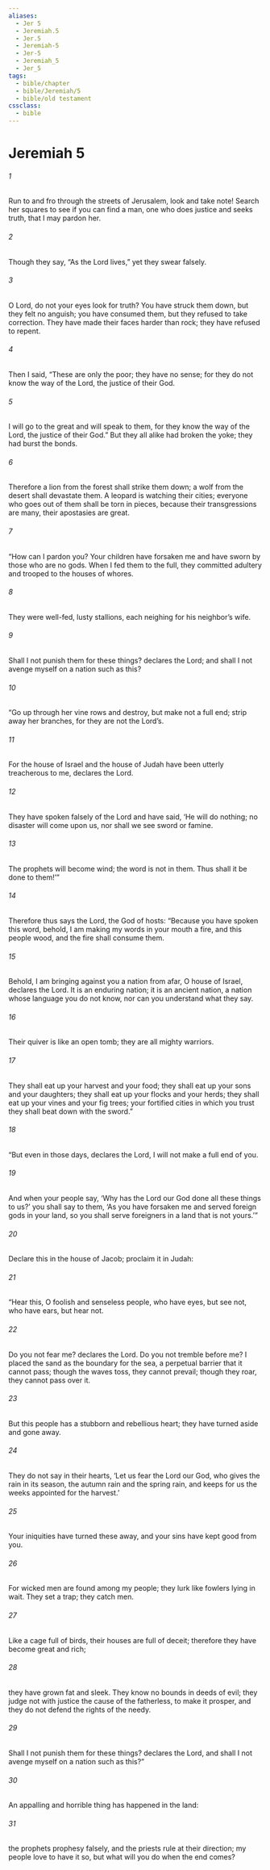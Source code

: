 ```yaml
---
aliases:
  - Jer 5
  - Jeremiah.5
  - Jer.5
  - Jeremiah-5
  - Jer-5
  - Jeremiah_5
  - Jer_5
tags:
  - bible/chapter
  - bible/Jeremiah/5
  - bible/old testament
cssclass:
  - bible
---
```


# Jeremiah 5

###### 1
Run to and fro through the streets of Jerusalem, look and take note! Search her squares to see if you can find a man, one who does justice and seeks truth, that I may pardon her.
###### 2
Though they say, “As the Lord lives,” yet they swear falsely.
###### 3
O Lord, do not your eyes look for truth? You have struck them down, but they felt no anguish; you have consumed them, but they refused to take correction. They have made their faces harder than rock; they have refused to repent.
###### 4
Then I said, “These are only the poor; they have no sense; for they do not know the way of the Lord, the justice of their God.
###### 5
I will go to the great and will speak to them, for they know the way of the Lord, the justice of their God.” But they all alike had broken the yoke; they had burst the bonds.
###### 6
Therefore a lion from the forest shall strike them down; a wolf from the desert shall devastate them. A leopard is watching their cities; everyone who goes out of them shall be torn in pieces, because their transgressions are many, their apostasies are great.
###### 7
“How can I pardon you? Your children have forsaken me and have sworn by those who are no gods. When I fed them to the full, they committed adultery and trooped to the houses of whores.
###### 8
They were well-fed, lusty stallions, each neighing for his neighbor’s wife.
###### 9
Shall I not punish them for these things? declares the Lord; and shall I not avenge myself on a nation such as this?
###### 10
“Go up through her vine rows and destroy, but make not a full end; strip away her branches, for they are not the Lord’s.
###### 11
For the house of Israel and the house of Judah have been utterly treacherous to me, declares the Lord.
###### 12
They have spoken falsely of the Lord and have said, ‘He will do nothing; no disaster will come upon us, nor shall we see sword or famine.
###### 13
The prophets will become wind; the word is not in them. Thus shall it be done to them!’”
###### 14
Therefore thus says the Lord, the God of hosts: “Because you have spoken this word, behold, I am making my words in your mouth a fire, and this people wood, and the fire shall consume them.
###### 15
Behold, I am bringing against you a nation from afar, O house of Israel, declares the Lord. It is an enduring nation; it is an ancient nation, a nation whose language you do not know, nor can you understand what they say.
###### 16
Their quiver is like an open tomb; they are all mighty warriors.
###### 17
They shall eat up your harvest and your food; they shall eat up your sons and your daughters; they shall eat up your flocks and your herds; they shall eat up your vines and your fig trees; your fortified cities in which you trust they shall beat down with the sword.”
###### 18
“But even in those days, declares the Lord, I will not make a full end of you.
###### 19
And when your people say, ‘Why has the Lord our God done all these things to us?’ you shall say to them, ‘As you have forsaken me and served foreign gods in your land, so you shall serve foreigners in a land that is not yours.’”
###### 20
Declare this in the house of Jacob; proclaim it in Judah:
###### 21
“Hear this, O foolish and senseless people, who have eyes, but see not, who have ears, but hear not.
###### 22
Do you not fear me? declares the Lord. Do you not tremble before me? I placed the sand as the boundary for the sea, a perpetual barrier that it cannot pass; though the waves toss, they cannot prevail; though they roar, they cannot pass over it.
###### 23
But this people has a stubborn and rebellious heart; they have turned aside and gone away.
###### 24
They do not say in their hearts, ‘Let us fear the Lord our God, who gives the rain in its season, the autumn rain and the spring rain, and keeps for us the weeks appointed for the harvest.’
###### 25
Your iniquities have turned these away, and your sins have kept good from you.
###### 26
For wicked men are found among my people; they lurk like fowlers lying in wait. They set a trap; they catch men.
###### 27
Like a cage full of birds, their houses are full of deceit; therefore they have become great and rich;
###### 28
they have grown fat and sleek. They know no bounds in deeds of evil; they judge not with justice the cause of the fatherless, to make it prosper, and they do not defend the rights of the needy.
###### 29
Shall I not punish them for these things? declares the Lord, and shall I not avenge myself on a nation such as this?”
###### 30
An appalling and horrible thing has happened in the land:
###### 31
the prophets prophesy falsely, and the priests rule at their direction; my people love to have it so, but what will you do when the end comes?


